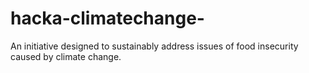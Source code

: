 # hacka-climatechange-
An initiative designed to sustainably address issues of food insecurity caused by climate change.
